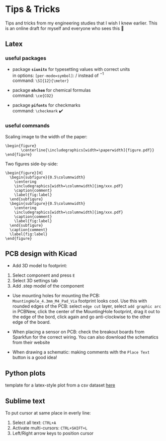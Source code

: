 # Tips & Tricks
Tips and tricks from my engineering studies that I wish I knew earlier. This is an online draft for myself and everyone who sees this 🙂
## Latex 
### useful packages
- package **`siunitx`** for typesetting values with correct units \
in options: `[per-mode=symbol]`: / instead of $^{-1}$ \
command: `\SI{12}{\meter}`
- package **`mhchem`** for chemical formulas  \
command: `\ce{CO2}`

- package **`pifonts`** for checkmarks \
command: `\checkmark` :heavy_check_mark:


### useful commands
Scaling image to the width of the paper: 
 ```
 \begin{figure}
        \centerline{\includegraphics[width=\paperwidth]{figure.pdf}}
 \end{figure}
 ```
 Two figures side-by-side:
  ```
\begin{figure}[H]
    \begin{subfigure}{0.5\columnwidth}
      \centering
      \includegraphics[width=\columnwidth]{img/xxx.pdf}
      \caption{comment}
      \label{fig:label}
    \end{subfigure}
    \begin{subfigure}{0.5\columnwidth}
      \centering
      \includegraphics[width=\columnwidth]{img/xxx.pdf}
      \caption{comment}
      \label{fig:label}
    \end{subfigure}
    \caption{comment}
    \label{fig:label}
  \end{figure}
```

## PCB design with Kicad
- Add 3D model to footprint:
1. Select component and press `E`
2. Select 3D settings tab
3. Add .step model of the component

- Use mounting holes for mounting the PCB: \
`MountingHole_4.3mm_M4_Pad_Via` footprint looks cool. Use this with rounded edges of the PCB: select `edge cut` layer, select `add graphic arc` in PCBNew, click the center of the MountingHole footprint, drag it out to the edge of the bord, click again and go anti-clockwise to the other edge of the board. 

- When placing a sensor on PCB: check the breakout boards from Sparkfun for the correct wiring. You can also download the schematics from their website

- When drawing a schematic: making comments with the `Place Text` button is a good idea!
## Python plots
template for a latex-style plot from a csv dataset
[here](https://github.com/simonperneel/Tips-n-Tricks/tree/master/Python%20plot)


## Sublime text
To put cursor at same place in everly line:
1. Select all text: `CTRL+A`
2. Activate multi-cursors: `CTRL+SHIFT+L`
3. Left/Right arrow keys to position cursor


